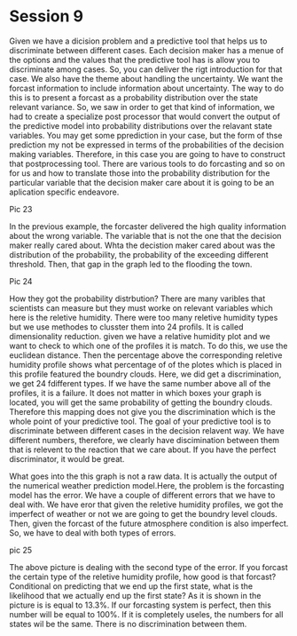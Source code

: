 # Session 9

 Given we have a dicision problem and a predictive tool that helps us to discriminate between different cases. Each decision maker has a menue of the options and the values that the predictive tool has is allow you to discriminate among cases. So, you can deliver the rigt introduction for that case. We also have the theme about handling the uncertainty. We want the forcast information to include information about uncertainty. The way to do this is to present a forcast as a probability distribution over the state relevant variance. So, we saw in order to get that kind of information, we had to create a specialize post processor that would convert the output of the predictive model into probability distributions over the relavant state variables. You may get some pprediction in your case, but the form of thse prediction my not be expressed in terms of the probabilities of the decision making variables. Therefore, in this case you are going to have to construct that postprocessing tool. There are various tools to do forcasting and so on for us and how to translate those into the probability distribution for the particular variable that the decision maker care about it is going to be an aplication specific endeavore.  
 
 Pic 23
 
 In the previous example, the forcaster delivered the high quality information about the wrong variable. The variable that is not the one that the decision maker really cared about. Whta the decistion maker cared about was the distribution of the probability, the probability of the exceeding different threshold. Then, that gap in the graph led to the flooding the town.
 
 Pic 24
 
How they got the probability distrbution? There are many varibles that scientists can measure but they must worke on relevant variables which here is the reletive humidity. There were too many reletive humidity types but we use methodes to clusster them into 24 profils. It is called dimensionality reduction. given we have a relative humidity plot and we want to check to which one of the profiles it is match. To do this, we use the euclidean distance. Then the percentage above the corresponding reletive humidity profile shows what percentage of of the plotes which is placed in this profile featured the boundry clouds. Here, we did get a discrimination, we get 24 fdifferent types. If we have the same number above all of the profiles, it is a failure. It does not matter in which boxes your graph is located, you will get the same probability of getting the boundry clouds. Therefore this mapping does not give you the discrimination which is the whole point of your predictive tool. The goal of your predictive tool is to discriminate between different cases in the decision relavent way.  We have different numbers, therefore, we clearly have discimination between them that is relevent to the reaction that we care about. If you have the perfect discriminator, it would be great.

What goes into the this graph is not a raw data. It is actually the output of the numerical weather prediction model.Here, the problem is the forcasting model has the error. We have a couple of different errors that we have to deal with. We have eror that given the reletive humidity profiles, we got the imperfect of weather or not we are going to get the boundry level clouds. Then, given the forcast of the future atmosphere condition is also imperfect. So, we have to deal with both types of errors. 

pic 25
 
The above picture is dealing with the second type of the error. If you forcast the certain type of the reletive humidity profile, how good is that forcast? Conditional on predicting that we end up the first state, what is the likelihood that we actually end up the first state? As it is shown in the picture is is equal to 13.3%. If our forcasting system is perfect, then this number will be equal to 100%. If it is completely useles, the numbers for all states wil be the same. There is no discrimination between them.  
 
 
 
